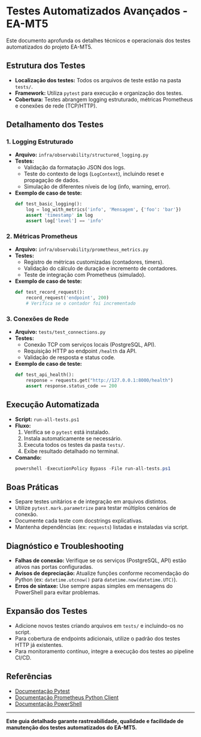# Testes Automatizados Avançados - EA-MT5

Este documento aprofunda os detalhes técnicos e operacionais dos testes automatizados do projeto EA-MT5.

## Estrutura dos Testes

- **Localização dos testes:** Todos os arquivos de teste estão na pasta `tests/`.
- **Framework:** Utiliza `pytest` para execução e organização dos testes.
- **Cobertura:** Testes abrangem logging estruturado, métricas Prometheus e conexões de rede (TCP/HTTP).

## Detalhamento dos Testes

### 1. Logging Estruturado
- **Arquivo:** `infra/observability/structured_logging.py`
- **Testes:**
  - Validação da formatação JSON dos logs.
  - Teste do contexto de logs (`LogContext`), incluindo reset e propagação de dados.
  - Simulação de diferentes níveis de log (info, warning, error).
- **Exemplo de caso de teste:**
  ```python
  def test_basic_logging():
      log = log_with_metrics('info', 'Mensagem', {'foo': 'bar'})
      assert 'timestamp' in log
      assert log['level'] == 'info'
  ```

### 2. Métricas Prometheus
- **Arquivo:** `infra/observability/prometheus_metrics.py`
- **Testes:**
  - Registro de métricas customizadas (contadores, timers).
  - Validação do cálculo de duração e incremento de contadores.
  - Teste de integração com Prometheus (simulado).
- **Exemplo de caso de teste:**
  ```python
  def test_record_request():
      record_request('endpoint', 200)
      # Verifica se o contador foi incrementado
  ```

### 3. Conexões de Rede
- **Arquivo:** `tests/test_connections.py`
- **Testes:**
  - Conexão TCP com serviços locais (PostgreSQL, API).
  - Requisição HTTP ao endpoint `/health` da API.
  - Validação de resposta e status code.
- **Exemplo de caso de teste:**
  ```python
  def test_api_health():
      response = requests.get("http://127.0.0.1:8000/health")
      assert response.status_code == 200
  ```

## Execução Automatizada

- **Script:** `run-all-tests.ps1`
- **Fluxo:**
  1. Verifica se o `pytest` está instalado.
  2. Instala automaticamente se necessário.
  3. Executa todos os testes da pasta `tests/`.
  4. Exibe resultado detalhado no terminal.
- **Comando:**
  ```powershell
  powershell -ExecutionPolicy Bypass -File run-all-tests.ps1
  ```

## Boas Práticas

- Separe testes unitários e de integração em arquivos distintos.
- Utilize `pytest.mark.parametrize` para testar múltiplos cenários de conexão.
- Documente cada teste com docstrings explicativas.
- Mantenha dependências (ex: `requests`) listadas e instaladas via script.

## Diagnóstico e Troubleshooting

- **Falhas de conexão:** Verifique se os serviços (PostgreSQL, API) estão ativos nas portas configuradas.
- **Avisos de depreciação:** Atualize funções conforme recomendação do Python (ex: `datetime.utcnow()` para `datetime.now(datetime.UTC)`).
- **Erros de sintaxe:** Use sempre aspas simples em mensagens do PowerShell para evitar problemas.

## Expansão dos Testes

- Adicione novos testes criando arquivos em `tests/` e incluindo-os no script.
- Para cobertura de endpoints adicionais, utilize o padrão dos testes HTTP já existentes.
- Para monitoramento contínuo, integre a execução dos testes ao pipeline CI/CD.

## Referências
- [Documentação Pytest](https://docs.pytest.org/)
- [Documentação Prometheus Python Client](https://github.com/prometheus/client_python)
- [Documentação PowerShell](https://learn.microsoft.com/powershell/)

---

**Este guia detalhado garante rastreabilidade, qualidade e facilidade de manutenção dos testes automatizados do EA-MT5.**